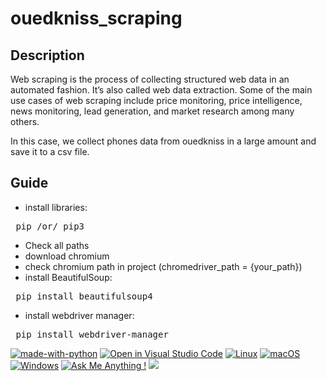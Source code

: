 # ouedkniss_scraping

## Description
Web scraping is the process of collecting structured web data in an automated fashion. It’s also called web data extraction. Some of the main use cases of web scraping include price monitoring, price intelligence, news monitoring, lead generation, and market research among many others.

In this case, we collect phones data from ouedkniss in a large amount and save it to a csv file.
## Guide
- install libraries:
<pre> pip /or/ pip3</pre>
- Check all paths
- download chromium
- check chromium path in project (chromedriver_path = {your_path})
- install BeautifulSoup:
<pre> pip install beautifulsoup4 </pre>
- install webdriver manager:
<pre> pip install webdriver-manager </pre>

[![made-with-python](https://img.shields.io/badge/Made%20with-Python-1f425f.svg)](https://www.python.org/)
[![Open in Visual Studio Code](https://open.vscode.dev/badges/open-in-vscode.svg)](https://open.vscode.dev/Naereen/badges)
[![Linux](https://svgshare.com/i/Zhy.svg)](https://svgshare.com/i/Zhy.svg)
[![macOS](https://svgshare.com/i/ZjP.svg)](https://svgshare.com/i/ZjP.svg)
[![Windows](https://svgshare.com/i/ZhY.svg)](https://svgshare.com/i/ZhY.svg)
[![Ask Me Anything !](https://img.shields.io/badge/Ask%20me-anything-1abc9c.svg)](https://GitHub.com/Naereen/ama)
![](https://github.com/MohamedCS1/ouedkniss_scriping/blob/main/screenscraping.png)

